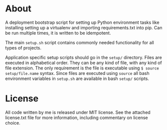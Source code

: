 About
================================================================================

A deployment bootstrap script for setting up Python environment tasks like
installing setting up a virtualenv and importing requirements.txt into pip. Can
be run multiple times, it is written to be idempotent.

The main `setup.sh` script contains commonly needed functionality for all
types of projects.

Application specific setup scripts should go in the `setup/` directory. Files
are executed in alphabetical order. They can be any kind of file, with any kind
of file extension. The only requirement is the file is executable using `$
source setup/file.name` syntax. Since files are executed using `source` all
bash environment variables in `setup.sh` are available in bash `setup/`
scripts.


License
================================================================================

All code written by me is released under MIT license. See the attached
license.txt file for more information, including commentary on license choice.
